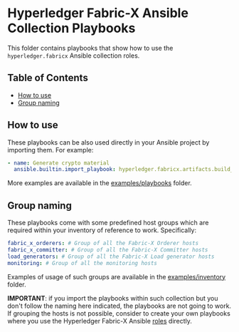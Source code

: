 # Hyperledger Fabric-X Ansible Collection Playbooks

This folder contains playbooks that show how to use the `hyperledger.fabricx` Ansible collection roles.

## Table of Contents <!-- omit in toc -->

- [How to use](#how-to-use)
- [Group naming](#group-naming)

## How to use

These playbooks can be also used directly in your Ansible project by importing them. For example:

```yaml
- name: Generate crypto material
  ansible.builtin.import_playbook: hyperledger.fabricx.artifacts.build_crypto_material
```

More examples are available in the [examples/playbooks](../examples/playbooks) folder.

## Group naming

These playbooks come with some predefined host groups which are required within your inventory of reference to work. Specifically:

```yaml
fabric_x_orderers: # Group of all the Fabric-X Orderer hosts
fabric_x_committer: # Group of all the Fabric-X Committer hosts
load_generators: # Group of all the Fabric-X Load generator hosts
monitoring: # Group of all the monitoring hosts
```

Examples of usage of such groups are available in the [examples/inventory](../examples/inventory) folder.

**IMPORTANT**: if you import the playbooks within such collection but you don't follow the naming here indicated, the playbooks are not going to work. If grouping the hosts is not possible, consider to create your own playbooks where you use the Hyperledger Fabric-X Ansible [roles](../roles) directly.
